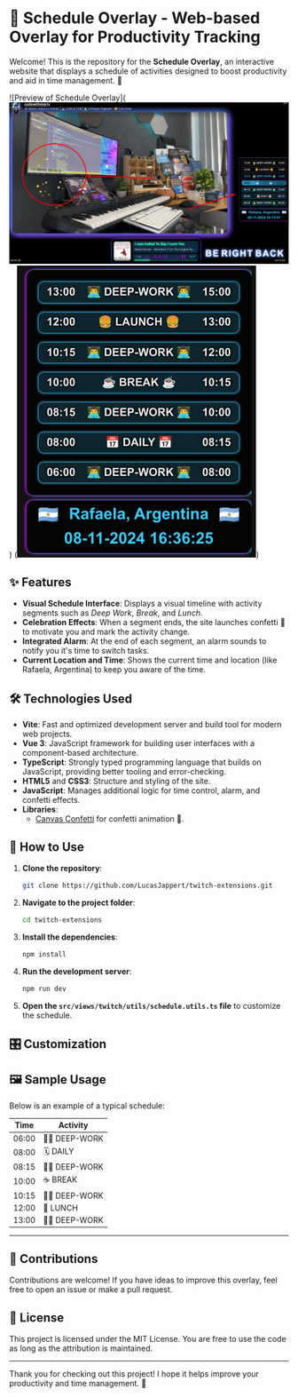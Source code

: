 # 🎉 Schedule Overlay - Web-based Overlay for Productivity Tracking

Welcome! This is the repository for the **Schedule Overlay**, an interactive website that displays a schedule of activities designed to boost productivity and aid in time management. 🎯

![Preview of Schedule Overlay](![alt text](public/screenshot1.png))
(![alt text](public/screenshot.png))

## ✨ Features

-   **Visual Schedule Interface**: Displays a visual timeline with activity segments such as _Deep Work_, _Break_, and _Lunch_.
-   **Celebration Effects**: When a segment ends, the site launches confetti 🎊 to motivate you and mark the activity change.
-   **Integrated Alarm**: At the end of each segment, an alarm sounds to notify you it's time to switch tasks.
-   **Current Location and Time**: Shows the current time and location (like Rafaela, Argentina) to keep you aware of the time.

## 🛠 Technologies Used

-   **Vite**: Fast and optimized development server and build tool for modern web projects.
-   **Vue 3**: JavaScript framework for building user interfaces with a component-based architecture.
-   **TypeScript**: Strongly typed programming language that builds on JavaScript, providing better tooling and error-checking.
-   **HTML5** and **CSS3**: Structure and styling of the site.
-   **JavaScript**: Manages additional logic for time control, alarm, and confetti effects.
-   **Libraries**:
    -   [Canvas Confetti](https://github.com/catdad/canvas-confetti#readme) for confetti animation 🎉.

## 🚀 How to Use

1. **Clone the repository**:
    ```bash
    git clone https://github.com/LucasJappert/twitch-extensions.git
    ```
2. **Navigate to the project folder**:
    ```bash
    cd twitch-extensions
    ```
3. **Install the dependencies**:
    ```bash
    npm install
    ```
4. **Run the development server**:
    ```bash
    npm run dev
    ```
5. **Open the `src/views/twitch/utils/schedule.utils.ts` file** to customize the schedule.

## 🎛 Customization

## 🖼 Sample Usage

Below is an example of a typical schedule:

| Time  | Activity     |
| ----- | ------------ |
| 06:00 | 🧑‍💻 DEEP-WORK |
| 08:00 | 🗓 DAILY      |
| 08:15 | 🧑‍💻 DEEP-WORK |
| 10:00 | ☕ BREAK     |
| 10:15 | 🧑‍💻 DEEP-WORK |
| 12:00 | 🍔 LUNCH     |
| 13:00 | 🧑‍💻 DEEP-WORK |

---

## 🤝 Contributions

Contributions are welcome! If you have ideas to improve this overlay, feel free to open an issue or make a pull request.

## 📝 License

This project is licensed under the MIT License. You are free to use the code as long as the attribution is maintained.

---

Thank you for checking out this project! I hope it helps improve your productivity and time management. 🚀
